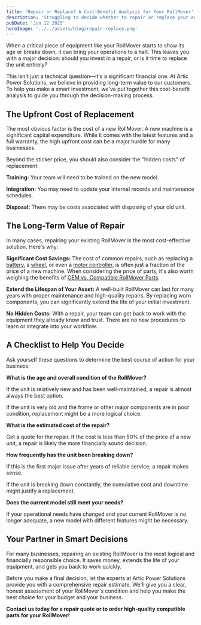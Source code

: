```yaml
---
title: 'Repair or Replace? A Cost-Benefit Analysis for Your RollMover'
description: 'Struggling to decide whether to repair or replace your aging RollMover? This guide from Artic Power Solutions breaks down the costs and benefits to help you make the best financial decision for your business.'
pubDate: 'Jun 12 2025'
heroImage: '../../assets/blog/repair-replace.png'
---
```


When a critical piece of equipment like your RollMover starts to show its age or breaks down, it can bring your operations to a halt. This leaves you with a major decision: should you invest in a repair, or is it time to replace the unit entirely?

This isn't just a technical question—it's a significant financial one. At Artic Power Solutions, we believe in providing long-term value to our customers. To help you make a smart investment, we've put together this cost-benefit analysis to guide you through the decision-making process.

## The Upfront Cost of Replacement

The most obvious factor is the cost of a new RollMover. A new machine is a significant capital expenditure. While it comes with the latest features and a full warranty, the high upfront cost can be a major hurdle for many businesses.

Beyond the sticker price, you should also consider the "hidden costs" of replacement:

**Training:** Your team will need to be trained on the new model.

**Integration:** You may need to update your internal records and maintenance schedules.

**Disposal:** There may be costs associated with disposing of your old unit.

## The Long-Term Value of Repair

In many cases, repairing your existing RollMover is the most cost-effective solution. Here's why:

**Significant Cost Savings:** The cost of common repairs, such as replacing a [battery](/parts/high-performance-lithium-battery-APS-BAT-01), a [wheel](/parts/durable-polyurethane-drive-wheel-APS-WHL-01), or even a [motor controller](/parts/programmable-speed-controller-APS-CTL-01), is often just a fraction of the price of a new machine. When considering the price of parts, it's also worth weighing the benefits of [OEM vs. Compatible RollMover Parts](/blog/oem-vs-compatible).

**Extend the Lifespan of Your Asset:** A well-built RollMover can last for many years with proper maintenance and high-quality repairs. By replacing worn components, you can significantly extend the life of your initial investment.

**No Hidden Costs:** With a repair, your team can get back to work with the equipment they already know and trust. There are no new procedures to learn or integrate into your workflow.

## A Checklist to Help You Decide

Ask yourself these questions to determine the best course of action for your business:

**What is the age and overall condition of the RollMover?**

If the unit is relatively new and has been well-maintained, a repair is almost always the best option.

If the unit is very old and the frame or other major components are in poor condition, replacement might be a more logical choice.

**What is the estimated cost of the repair?**

Get a quote for the repair. If the cost is less than 50% of the price of a new unit, a repair is likely the more financially sound decision.

**How frequently has the unit been breaking down?**

If this is the first major issue after years of reliable service, a repair makes sense.

If the unit is breaking down constantly, the cumulative cost and downtime might justify a replacement.

**Does the current model still meet your needs?**

If your operational needs have changed and your current RollMover is no longer adequate, a new model with different features might be necessary.

## Your Partner in Smart Decisions

For many businesses, repairing an existing RollMover is the most logical and financially responsible choice. It saves money, extends the life of your equipment, and gets you back to work quickly.

Before you make a final decision, let the experts at Artic Power Solutions provide you with a comprehensive repair estimate. We'll give you a clear, honest assessment of your RollMover's condition and help you make the best choice for your budget and your business.

**Contact us today for a repair quote or to order high-quality compatible parts for your RollMover!**
